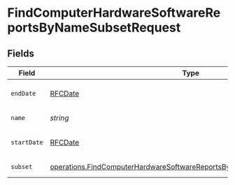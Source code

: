 # FindComputerHardwareSoftwareReportsByNameSubsetRequest


## Fields

| Field                                                                                                                                                                         | Type                                                                                                                                                                          | Required                                                                                                                                                                      | Description                                                                                                                                                                   |
| ----------------------------------------------------------------------------------------------------------------------------------------------------------------------------- | ----------------------------------------------------------------------------------------------------------------------------------------------------------------------------- | ----------------------------------------------------------------------------------------------------------------------------------------------------------------------------- | ----------------------------------------------------------------------------------------------------------------------------------------------------------------------------- |
| `endDate`                                                                                                                                                                     | [RFCDate](../../../types/rfcdate.md)                                                                                                                                          | :heavy_check_mark:                                                                                                                                                            | End date (e.g. yyyy-mm-dd)                                                                                                                                                    |
| `name`                                                                                                                                                                        | *string*                                                                                                                                                                      | :heavy_check_mark:                                                                                                                                                            | Name to filter by                                                                                                                                                             |
| `startDate`                                                                                                                                                                   | [RFCDate](../../../types/rfcdate.md)                                                                                                                                          | :heavy_check_mark:                                                                                                                                                            | Start date (e.g. yyyy-mm-dd)                                                                                                                                                  |
| `subset`                                                                                                                                                                      | [operations.FindComputerHardwareSoftwareReportsByNameSubsetPathParamSubset](../../../sdk/models/operations/findcomputerhardwaresoftwarereportsbynamesubsetpathparamsubset.md) | :heavy_check_mark:                                                                                                                                                            | Subset to filter by                                                                                                                                                           |
